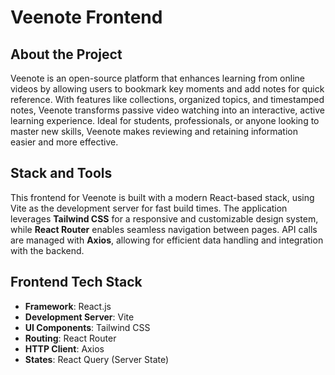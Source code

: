 # Veenote Frontend

## About the Project

Veenote is an open-source platform that enhances learning from online videos by allowing users to bookmark key moments and add notes for
quick reference. With features like collections, organized topics, and timestamped notes, Veenote transforms passive video watching into an
interactive, active learning experience. Ideal for students, professionals, or anyone looking to master new skills, Veenote makes reviewing
and retaining information easier and more effective.

## Stack and Tools

This frontend for Veenote is built with a modern React-based stack, using Vite as the development server for fast build times. The
application leverages **Tailwind CSS** for a responsive and customizable design system, while **React Router** enables seamless navigation
between pages. API calls are managed with **Axios**, allowing for efficient data handling and integration with the backend.

## Frontend Tech Stack

- **Framework**: React.js
- **Development Server**: Vite
- **UI Components**: Tailwind CSS
- **Routing**: React Router
- **HTTP Client**: Axios
- **States**: React Query (Server State)
  
